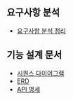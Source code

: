 ## 요구사항 분석
- [요구사항 분석 정리](docs/requirements-analysis.md)

## 기능 설계 문서
- [시퀀스 다이어그램](docs/sequence-diagram.md)
- [ERD](docs/erd.md)
- [API 명세](docs/api-docs.md)